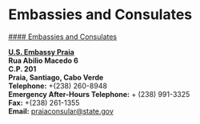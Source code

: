 # Embassies and Consulates

[#### Embassies and Consulates](javascript:void(0); "Embassies and Consulates")

[**U.S. Embassy Praia**](https://cv.usembassy.gov/)  
**Rua Abilio Macedo 6  
C.P. 201  
Praia, Santiago, Cabo Verde  
Telephone:** +(238) 260-8948  
**Emergency After-Hours Telephone:** + (238) 991-3325  
**Fax:** +(238) 261-1355  
**Email:** [praiaconsular@state.gov](mailto:praiaconsular@state.gov)